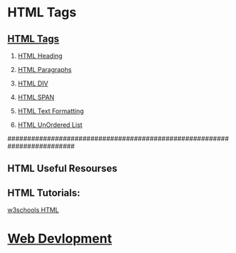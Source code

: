 # HTML Tags


##  <a href="https://theswapnilzambare.github.io/Web_Devlopment/HTML/HTML_Tags/" target="_blank" >HTML Tags</a>



01. <a href="https://theswapnilzambare.github.io/Web_Devlopment/HTML/HTML_Tags/01_HTML_Headings.html" target="_blank" >HTML Heading</a>


02. <a href="https://theswapnilzambare.github.io/Web_Devlopment/HTML/HTML_Tags/02_HTML_Paragraphs.html" target="_blank" >HTML Paragraphs</a>


03. <a href="https://theswapnilzambare.github.io/Web_Devlopment/HTML/HTML_Tags/03_HTML_DIV_Tag.html" target="_blank" >HTML DIV</a>


04. <a href="https://theswapnilzambare.github.io/Web_Devlopment/HTML/HTML_Tags/04_HTML_SPAN_Tag.html" target="_blank" >HTML SPAN</a>


05. <a href="https://theswapnilzambare.github.io/Web_Devlopment/HTML/HTML_Tags/05_HTML_Text_Formatting.html" target="_blank" >HTML Text Formatting</a>


04. <a href="https://theswapnilzambare.github.io/Web_Devlopment/HTML/HTML_Tags/06_HTML_UnOrdered_List.html" target="_blank" >HTML UnOrdered List</a>







#########################################################################

## HTML Useful Resourses

## HTML Tutorials:
<a href="https://www.w3schools.com/html" target="_blank" >w3schools HTML</a>



# <a href="https://github.com/theSwapnilZambare/Web_Devlopment" target="_blank" >Web Devlopment</a> 
